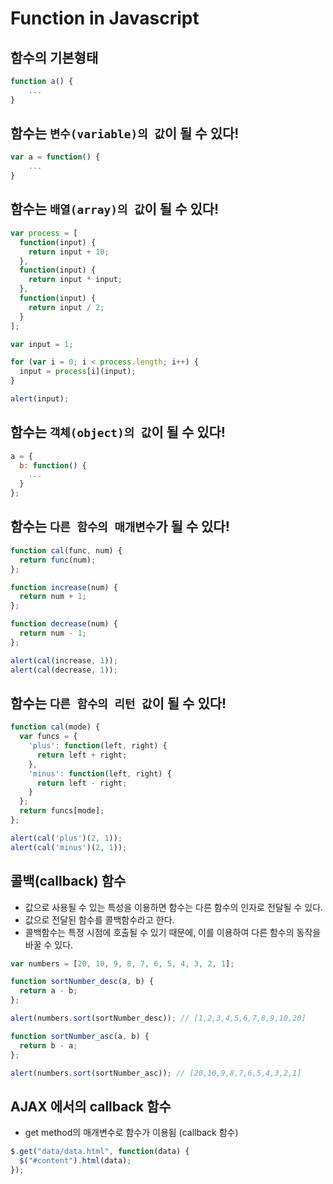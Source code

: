 # Function in Javascript

## 함수의 기본형태
```javascript
function a() {
	...
}
```



## 함수는 `변수(variable)의 값`이 될 수 있다!

```javascript
var a = function() {
	...
}
```



## 함수는 `배열(array)의 값`이 될 수 있다!

```javascript
var process = [
  function(input) {
    return input + 10;
  },
  function(input) {
    return input * input;
  },
  function(input) {
    return input / 2;
  }
];

var input = 1;

for (var i = 0; i < process.length; i++) {
  input = process[i](input);
}

alert(input);
```



## 함수는 `객체(object)의 값`이 될 수 있다!

```javascript
a = {
  b: function() {
    ...
  }
};
```



## 함수는 `다른 함수의 매개변수`가 될 수 있다!

```javascript
function cal(func, num) {
  return func(num);
};

function increase(num) {
  return num + 1;
};

function decrease(num) {
  return num - 1;
};

alert(cal(increase, 1));
alert(cal(decrease, 1));
```



## 함수는 `다른 함수의 리턴 값`이 될 수 있다!

```javascript
function cal(mode) {
  var funcs = {
    'plus': function(left, right) {
      return left + right;
    },
    'minus': function(left, right) {
      return left - right;
    }
  };
  return funcs[mode];
};

alert(cal('plus')(2, 1));
alert(cal('minus')(2, 1));
```



## 콜백(callback) 함수

* 값으로 사용될 수 있는 특성을 이용하면 함수는 다른 함수의 인자로 전달될 수 있다.
* 값으로 전달된 함수를 콜백함수라고 한다.
* 콜백함수는 특정 시점에 호출될 수 있기 때문에, 이를 이용하여 다른 함수의 동작을 바꿀 수 있다.

```javascript
var numbers = [20, 10, 9, 8, 7, 6, 5, 4, 3, 2, 1];

function sortNumber_desc(a, b) {
  return a - b;
};

alert(numbers.sort(sortNumber_desc)); // [1,2,3,4,5,6,7,8,9,10,20]

function sortNumber_asc(a, b) {
  return b - a;
};

alert(numbers.sort(sortNumber_asc)); // [20,10,9,8,7,6,5,4,3,2,1]
```



## AJAX 에서의 callback 함수

* get method의 매개변수로 함수가 이용됨 (callback 함수)

```javascript
$.get("data/data.html", function(data) {
  $("#content").html(data);
});
```